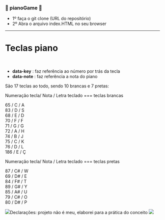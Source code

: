 ###  🎹 pianoGame 🎹

- 1º faça o git clone (URL do repositório) <br>
- 2º Abra o arquivo index.HTML no seu browser

<hr>

<h1>Teclas piano</h1><br>

- <strong>data-key</strong> : faz referência ao número por trás da tecla<br>
- <strong>data-note</strong> : faz referência a nota do piano

São 17 teclas ao todo, sendo 10 brancas e 7 pretas:

Numeração tecla/ Nota / Letra teclado  === teclas brancas

65  / C  / A<br>
83  / D  / S<br>
68  / E  / D<br>
70  / F  / F<br>
71  / G  / G<br>
72  / A  / H<br>
74  / B  / J<br>
75  / C  / K<br>
76  / D  / L<br>
186 / E  / Ç<br>

Numeração tecla/ Nota / Letra teclado === teclas pretas

87 /  C#  / W<br>
69 /  D#  / E<br>
84 /  F#  / T<br>
89 /  G#  / Y<br>
85 /  A#  / U<br>
79 /  C#  / O<br>
80 /  D#  / P<br>

<img src="https://cdn.frankerfacez.com/emoticon/64210/1"/>Declarações: projeto não é meu, elaborei para a prática do conceito <img src="https://cdn.frankerfacez.com/emoticon/64210/1"/> 
